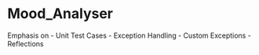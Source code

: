 # Mood_Analyser
Emphasis on - Unit Test Cases - Exception Handling - Custom Exceptions - Reflections
